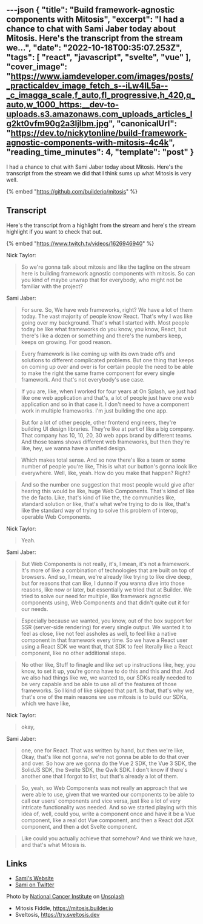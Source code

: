 ---json
{
  "title": "Build framework-agnostic components with Mitosis",
  "excerpt": "I had a chance to chat with Sami Jaber today about Mitosis. Here's the transcript from the stream we...",
  "date": "2022-10-18T00:35:07.253Z",
  "tags": [
    "react",
    "javascript",
    "svelte",
    "vue"
  ],
  "cover_image": "https://www.iamdeveloper.com/images/posts/_practicaldev_image_fetch_s--iLw4lL5a--_c_imagga_scale,f_auto,fl_progressive,h_420,q_auto,w_1000_https:__dev-to-uploads.s3.amazonaws.com_uploads_articles_lg2kt0vfm90g2a3ljlbm.jpg",
  "canonicalUrl": "https://dev.to/nickytonline/build-framework-agnostic-components-with-mitosis-4c4k",
  "reading_time_minutes": 4,
  "template": "post"
}
---

I had a chance to chat with Sami Jaber today about Mitosis. Here's the transcript from the stream we did that I think sums up what Mitosis is very well.

{% embed "https://github.com/builderio/mitosis" %}

## Transcript

Here's the transcript from a highlight from the stream and here's the stream highlight if you want to check that out.

{% embed "https://www.twitch.tv/videos/1626946940" %}

Nick Taylor:

> So we're gonna talk about mitosis and like the tagline on the stream here is building framework agnostic components with mitosis. So can you kind of maybe unwrap that for everybody, who might not be familiar with the project?

Sami Jaber:

> For sure. So, We have web frameworks, right? We have a lot of them today. The vast majority of people know React. That's why I was like going over my background. That's what I started with. Most people today be like what frameworks do you know, you know, React, but there's like a dozen or something and there's the numbers keep, keeps on growing. For good reason.

> Every framework is like coming up with its own trade offs and solutions to different complicated problems. But one thing that keeps on coming up over
and over is for certain people the need to be able to make the right the same frame component for every single framework. And that's not everybody's use case.

> If you are, like, when I worked for four years at On Splash, we just had like one web application and that's, a lot of people just have one web application and so in that case it. I don't need to have a component work in multiple frameworks. I'm just building the one app.

> But for a lot of other people, other frontend engineers, they're building UI design libraries. They're like at part of like a big company. That company has 10, 10, 20, 30 web apps brand by different teams. And those teams shows different web frameworks, but then they're like, hey, we wanna have a unified design.

> Which makes total sense. And so now there's like a team or some number of people you're like, This is what our button's gonna look like everywhere. Well, like, yeah. How do you make that happen? Right?

> And so the number one suggestion that most people would give after hearing this would be like, huge Web Components. That's kind of like the de facto. Like, that's kind of like the, the communities like, standard solution or like, that's what we're trying to do is like, that's like the standard way of trying to solve this problem of interop, operable Web Components.

Nick Taylor: 

> Yeah.

Sami Jaber:

> But Web Components is not really, it's, I mean, it's not a framework. It's more of like a combination of technologies that are built on top of browsers. And so, I mean, we're already like trying to like dive deep, but for reasons that can like, I dunno if you wanna dive into those reasons, like now or later, but essentially we tried that at Builder. We tried to solve our need for multiple, like framework agnostic components using, Web Components and that didn't quite cut it for our needs.

> Especially because we wanted, you know, out of the box support for SSR (server-side rendering) for every single output. We wanted it to feel as close, like not feel assholes as well, to feel like a native component in that framework every time. So we have a React user using a React SDK we want that, that SDK to feel literally like a React component, like no other additional steps.

> No other like, Stuff to finagle and like set up instructions like, hey, you know, to set it up, you're gonna have to do this and this and that. And we also had things like we, we wanted to, our SDKs really needed to be very capable and be able to use all of the features of those frameworks. So I kind of like skipped that part. Is that, that's why we, that's one of the main reasons we use mitosis is to build our SDKs, which we have like,

Nick Taylor:

> okay,

Sami Jaber:
> one, one for React. That was written by hand, but then we're like, Okay, that's like not gonna, we're not gonna be able to do that over and over. So how are we gonna do the Vue 2 SDK, the Vue 3 SDK, the SolidJS SDK, the Svelte SDK, the Qwik SDK. I don't know if there's another one that I forgot to list, but that's already a lot of them.

> So, yeah, so Web Components was not really an approach that we were able to use, given that we wanted our components to be able to call our users' components and vice versa, just like a lot of very intricate functionality was needed. And so we started playing with this idea of, well, could you, write a component once and have it be a Vue component, like a real dot Vue component, and then a React dot JSX component, and then a dot Svelte component.


> Like could you actually achieve that somehow? And we think we have, and that's what Mitosis is.

## Links

- [Sami's Website](https://sami.website)
- [Sami on Twitter](https://twitter.com/samijaber_)

Photo by <a href="https://unsplash.com/@nci?utm_source=unsplash&utm_medium=referral&utm_content=creditCopyText">National Cancer Institute</a> on <a href="https://unsplash.com/s/photos/mitosis?utm_source=unsplash&utm_medium=referral&utm_content=creditCopyText">Unsplash</a>
- Mitosis Fiddle, https://mitosis.builder.io
- Sveltosis, https://try.sveltosis.dev
